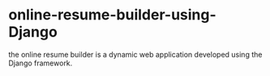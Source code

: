 # online-resume-builder-using-Django
the online resume builder is a dynamic web application developed using the Django framework.
